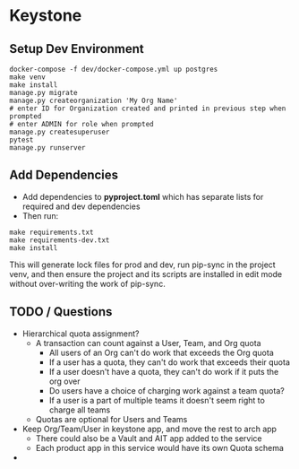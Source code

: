 # Keystone

## Setup Dev Environment

```shell
docker-compose -f dev/docker-compose.yml up postgres
make venv
make install
manage.py migrate
manage.py createorganization 'My Org Name'
# enter ID for Organization created and printed in previous step when prompted
# enter ADMIN for role when prompted
manage.py createsuperuser
pytest
manage.py runserver
```


## Add Dependencies

- Add dependencies to **pyproject.toml** which has separate lists for required and dev 
dependencies
- Then run:
```shell
make requirements.txt
make requirements-dev.txt
make install
```
This will generate lock files for prod and dev, run pip-sync in the project venv, 
and then ensure the project and its scripts are installed in edit mode without
over-writing the work of pip-sync.


## TODO / Questions

- Hierarchical quota assignment?
    - A transaction can count against a User, Team, and Org quota
      - All users of an Org can't do work that exceeds the Org quota
      - If a user has a quota, they can't do work that exceeds their quota
      - If a user doesn't have a quota, they can't do work if it puts the org over
      - Do users have a choice of charging work against a team quota?
      - If a user is a part of multiple teams it doesn't seem right to charge all teams
    - Quotas are optional for Users and Teams
- Keep Org/Team/User in keystone app, and move the rest to arch app
    - There could also be a Vault and AIT app added to the service
    - Each product app in this service would have its own Quota schema
- 
